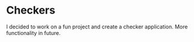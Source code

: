 # Checkers

I decided to work on a fun project and create a checker application.
More functionality in future.